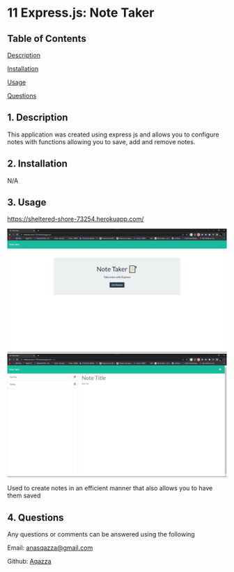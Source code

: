 # 11 Express.js: Note Taker

## Table of Contents

[ Description ](#desc)

[ Installation ](#installation)

[ Usage ](#usage)

[ Questions ](#questions)

<a name="desc"></a>

## 1. Description

This application was created using express js and allows you to configure notes with functions allowing you to save, add and remove notes.

<a name="installation"></a>

## 2. Installation

N/A

<a name="usage"></a>

## 3. Usage

https://sheltered-shore-73254.herokuapp.com/

![My Image](images/Note-taker1.png)
![My Image](images/Note-taker2.png)

Used to create notes in an efficient manner that also allows you to have them saved

<a name="questions"></a>

## 4. Questions

Any questions or comments can be answered using the following

Email:
[anasqazza@gmail.com](mailto:anasqazza@gmail.com)

Github: [Aqazza](https://github.com/aqazza)
